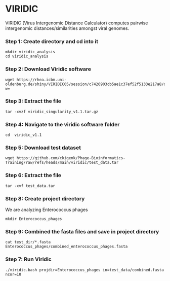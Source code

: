 # VIRIDIC
VIRIDIC (Virus Intergenomic Distance Calculator) computes pairwise intergenomic distances/similarities amongst viral genomes. 
### Step 1: Create directory and cd into it
```
mkdir viridic_analysis
cd viridic_analysis
```
### Step 2: Download Viridic software
```
wget https://rhea.icbm.uni-oldenburg.de/shiny/VIRIDIC05/session/c7426903cb5ae1c37ef52f5133e217a8/download/Down_standAlone?w=
```
### Step 3: Extract the file
```
tar -xvzf viridic_singularity_v1.1.tar.gz
```
### Step 4: Navigate to the viridic software folder
```
cd  viridic_v1.1
```
### Step 5: Download test dataset
```
wget https://github.com/ckigenk/Phage-Bioinformatics-Training/raw/refs/heads/main/viridic/test_data.tar
```
### Step 6: Extract the file
```
tar -xvf test_data.tar
```
### Step 8: Create project directory
We are analyzing Enterococcus phages
```
mkdir Enterococcus_phages
```
### Step 9: Combined the fasta files and save in project directory
```
cat test_dir/*.fasta Enterococcus_phages/combined_enterococcus_phages.fasta
```
### Step 7: Run Viridic 
```
./viridic.bash projdir=Enterococcus_phages in=test_data/combined.fasta ncor=10
```


